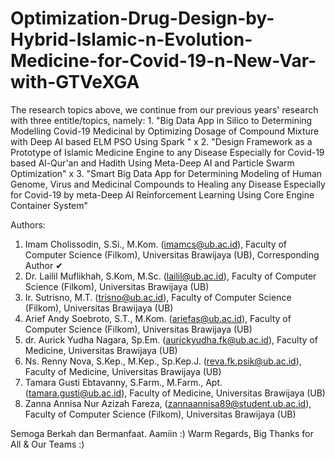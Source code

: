 # Optimization-Drug-Design-by-Hybrid-Islamic-n-Evolution-Medicine-for-Covid-19-n-New-Var-with-GTVeXGA
The research topics above, we continue from our previous years' research with three entitle/topics, namely: 1. "Big Data App in Silico to Determining Modelling Covid-19 Medicinal by Optimizing Dosage of Compound Mixture with Deep AI based ELM PSO Using Spark " x 2. "Design Framework as a Prototype of Islamic Medicine Engine to any Disease Especially for Covid-19 based Al-Qur'an and Hadith Using Meta-Deep AI and Particle Swarm Optimization" x 3. "Smart Big Data App for Determining Modeling of Human Genome, Virus and Medicinal Compounds to Healing any Disease Especially for Covid-19 by meta-Deep AI Reinforcement Learning Using Core Engine Container System"

Authors:
1. Imam Cholissodin, S.Si., M.Kom. (imamcs@ub.ac.id), Faculty of Computer Science (Filkom), Universitas Brawijaya (UB), Corresponding Author ✔
2. Dr. Lailil Muflikhah, S.Kom, M.Sc. (lailil@ub.ac.id), Faculty of Computer Science (Filkom), Universitas Brawijaya (UB)
3. Ir. Sutrisno, M.T. (trisno@ub.ac.id), Faculty of Computer Science (Filkom), Universitas Brawijaya (UB)
4. Arief Andy Soebroto, S.T., M.Kom. (ariefas@ub.ac.id), Faculty of Computer Science (Filkom), Universitas Brawijaya (UB)
5. dr. Aurick Yudha Nagara, Sp.Em. (aurickyudha.fk@ub.ac.id), Faculty of Medicine, Universitas Brawijaya (UB)
6. Ns. Renny Nova, S.Kep., M.Kep., Sp.Kep.J. (reva.fk.psik@ub.ac.id), Faculty of Medicine, Universitas Brawijaya (UB)
7. Tamara Gusti Ebtavanny, S.Farm., M.Farm., Apt. (tamara.gusti@ub.ac.id), Faculty of Medicine, Universitas Brawijaya (UB)
8. Zanna Annisa Nur Azizah Fareza, (zannaannisa89@student.ub.ac.id), Faculty of Computer Science (Filkom), Universitas Brawijaya (UB)

Semoga Berkah dan Bermanfaat. Aamiin :)
Warm Regards,
Big Thanks for All & Our Teams :)
